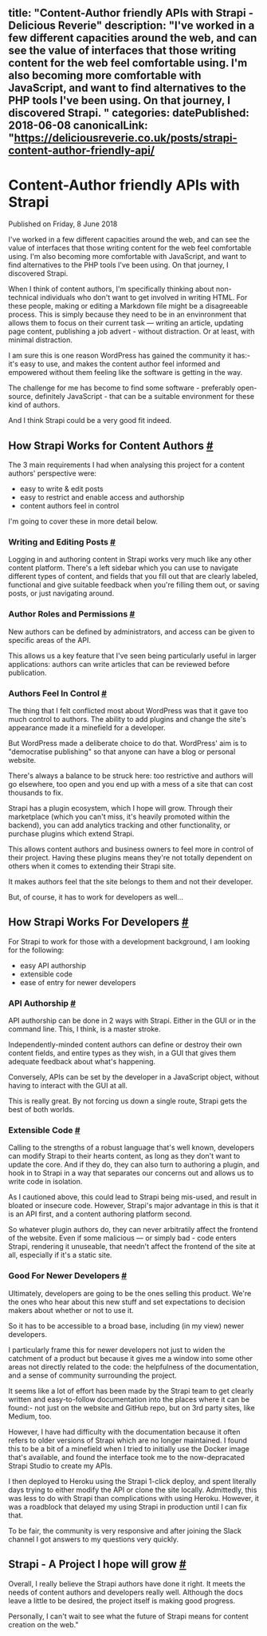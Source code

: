 title: "Content-Author friendly APIs with Strapi - Delicious Reverie"
description: "I've worked in a few different capacities around the web, and can see the value of interfaces that those writing content for the web feel comfortable using. I'm also becoming more comfortable with JavaScript, and want to find alternatives to the PHP tools I've been using. On that journey, I discovered Strapi.
"
categories:
datePublished: 2018-06-08
canonicalLink: "https://deliciousreverie.co.uk/posts/strapi-content-author-friendly-api/
---
# Content-Author friendly APIs with Strapi

Published on Friday, 8 June 2018

I've worked in a few different capacities around the web, and can see the value of interfaces that those writing content for the web feel comfortable using. I'm also becoming more comfortable with JavaScript, and want to find alternatives to the PHP tools I've been using. On that journey, I discovered Strapi.

When I think of content authors, I'm specifically thinking about non-technical individuals who don't want to get involved in writing HTML. For these people, making or editing a Markdown file might be a disagreeable process. This is simply because they need to be in an envinronment that allows them to focus on their current task — writing an article, updating page content, publishing a job advert - without distraction. Or at least, with minimal distraction.

I am sure this is one reason WordPress has gained the community it has:- it's easy to use, and makes the content author feel informed and empowered without them feeling like the software is getting in the way.

The challenge for me has become to find some software - preferably open-source, definitely JavaScript - that can be a suitable environment for these kind of authors.

And I think Strapi could be a very good fit indeed.

## How Strapi Works for Content Authors [#](https://deliciousreverie.co.uk/posts/strapi-content-author-friendly-api/#how-strapi-works-for-content-authors)

The 3 main requirements I had when analysing this project for a content authors' perspective were:

-   easy to write & edit posts
-   easy to restrict and enable access and authorship
-   content authors feel in control

I'm going to cover these in more detail below.

### Writing and Editing Posts [#](https://deliciousreverie.co.uk/posts/strapi-content-author-friendly-api/#writing-and-editing-posts)

Logging in and authoring content in Strapi works very much like any other content platform. There's a left sidebar which you can use to navigate different types of content, and fields that you fill out that are clearly labeled, functional and give suitable feedback when you're filling them out, or saving posts, or just navigating around.

### Author Roles and Permissions [#](https://deliciousreverie.co.uk/posts/strapi-content-author-friendly-api/#author-roles-and-permissions)

New authors can be defined by administrators, and access can be given to specific areas of the API.

This allows us a key feature that I've seen being particularly useful in larger applications: authors can write articles that can be reviewed before publication.

### Authors Feel In Control [#](https://deliciousreverie.co.uk/posts/strapi-content-author-friendly-api/#authors-feel-in-control)

The thing that I felt conflicted most about WordPress was that it gave too much control to authors. The ability to add plugins and change the site's appearance made it a minefield for a developer.

But WordPress made a deliberate choice to do that. WordPress' aim is to "democratise publishing" so that anyone can have a blog or personal website.

There's always a balance to be struck here: too restrictive and authors will go elsewhere, too open and you end up with a mess of a site that can cost thousands to fix.

Strapi has a plugin ecosystem, which I hope will grow. Through their marketplace (which you can't miss, it's heavily promoted within the backend), you can add analytics tracking and other functionality, or purchase plugins which extend Strapi.

This allows content authors and business owners to feel more in control of their project. Having these plugins means they're not totally dependent on others when it comes to extending their Strapi site.

It makes authors feel that the site belongs to them and not their developer.

But, of course, it has to work for developers as well...

## How Strapi Works For Developers [#](https://deliciousreverie.co.uk/posts/strapi-content-author-friendly-api/#how-strapi-works-for-developers)

For Strapi to work for those with a development background, I am looking for the following:

-   easy API authorship
-   extensible code
-   ease of entry for newer developers

### API Authorship [#](https://deliciousreverie.co.uk/posts/strapi-content-author-friendly-api/#api-authorship)

API authorship can be done in 2 ways with Strapi. Either in the GUI or in the command line. This, I think, is a master stroke.

Independently-minded content authors can define or destroy their own content fields, and entire types as they wish, in a GUI that gives them adequate feedback about what's happening.

Conversely, APIs can be set by the developer in a JavaScript object, without having to interact with the GUI at all.

This is really great. By not forcing us down a single route, Strapi gets the best of both worlds.

### Extensible Code [#](https://deliciousreverie.co.uk/posts/strapi-content-author-friendly-api/#extensible-code)

Calling to the strengths of a robust language that's well known, developers can modify Strapi to their hearts content, as long as they don't want to update the core. And if they do, they can also turn to authoring a plugin, and hook in to Strapi in a way that separates our concerns out and allows us to write code in isolation.

As I cautioned above, this could lead to Strapi being mis-used, and result in bloated or insecure code. However, Strapi's major advantage in this is that it is an API first, and a content authoring platform second.

So whatever plugin authors do, they can never arbitratily affect the frontend of the website. Even if some malicious — or simply bad - code enters Strapi, rendering it unuseable, that needn't affect the frontend of the site at all, especially if it's a static site.

### Good For Newer Developers [#](https://deliciousreverie.co.uk/posts/strapi-content-author-friendly-api/#good-for-newer-developers)

Ultimately, developers are going to be the ones selling this product. We're the ones who hear about this new stuff and set expectations to decision makers about whether or not to use it.

So it has to be accessible to a broad base, including (in my view) newer developers.

I particularly frame this for newer developers not just to widen the catchment of a product but because it gives me a window into some other areas not directly related to the code: the helpfulness of the documentation, and a sense of community surrounding the project.

It seems like a lot of effort has been made by the Strapi team to get clearly written and easy-to-follow documentation into the places where it can be found:- not just on the website and GitHub repo, but on 3rd party sites, like Medium, too.

However, I have had difficulty with the documentation because it often refers to older versions of Strapi which are no longer maintained. I found this to be a bit of a minefield when I tried to initially use the Docker image that's available, and found the interface took me to the now-depracated Strapi Studio to create my APIs.

I then deployed to Heroku using the Strapi 1-click deploy, and spent literally days trying to either modify the API or clone the site locally. Admittedly, this was less to do with Strapi than complications with using Heroku. However, it was a roadblock that delayed my using Strapi in production until I can fix that.

To be fair, the community is very responsive and after joining the Slack channel I got answers to my questions very quickly.

## Strapi - A Project I hope will grow [#](https://deliciousreverie.co.uk/posts/strapi-content-author-friendly-api/#strapi-a-project-i-hope-will-grow)

Overall, I really believe the Strapi authors have done it right. It meets the needs of content authors and developers really well. Although the docs leave a little to be desired, the project itself is making good progress.

Personally, I can't wait to see what the future of Strapi means for content creation on the web."